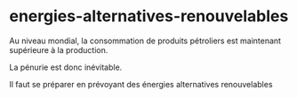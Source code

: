 # energies-alternatives-renouvelables
Au niveau mondial, la consommation de produits pétroliers est maintenant supérieure à la production. 

La pénurie est donc inévitable. 

Il faut se préparer en prévoyant des énergies alternatives renouvelables

